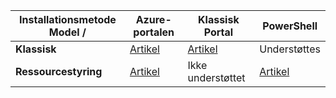 |**Installationsmetode Model /**|**Azure-portalen**| **Klassisk Portal** | **PowerShell**|
|-------------------------------------|-----------------|---------------------|---------------|
|**Klassisk** |  [Artikel](../articles/vpn-gateway/vpn-gateway-howto-point-to-site-classic-azure-portal.md)| [Artikel](../articles/vpn-gateway/vpn-gateway-point-to-site-create.md)  | Understøttes |
|**Ressourcestyring** |[Artikel](../articles/vpn-gateway/vpn-gateway-howto-point-to-site-resource-manager-portal.md)| Ikke understøttet   | [Artikel](../articles/vpn-gateway/vpn-gateway-howto-point-to-site-rm-ps.md)  |

